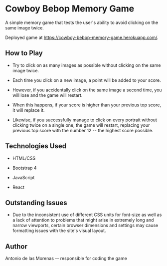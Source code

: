 # Cowboy Bebop Memory Game

A simple memory game that tests the user's ability to avoid clicking on the same image twice.

Deployed game at https://cowboy-bebop-memory-game.herokuapp.com/.

## How to Play

* Try to click on as many images as possible without clicking on the same image twice.

* Each time you click on a new image, a point will be added to your score.

* However, if you accidentally click on the same image a second time, you will lose and the game will restart.

* When this happens, if your score is higher than your previous top score, it will replace it.

* Likewise, if you successfully manage to click on every portrait without clicking twice on a single one, the game will restart, replacing your previous top score with the number 12 -- the highest score possible.

## Technologies Used

* HTML/CSS

* Bootstrap 4

* JavaScript

* React


## Outstanding Issues

* Due to the inconsistent use of different CSS units for font-size as well as a lack of attention to problems that might arise in extremely long and narrow viewports, certain browser dimensions and settings may cause formatting issues with the site's visual layout.


## Author

Antonio de las Morenas -- responsible for coding the game